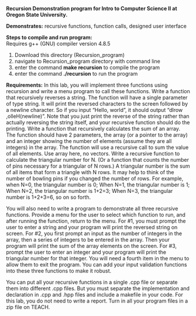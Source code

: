 **Recursion Demonstration program for Intro to Computer Science II at Oregon State University.**

**Demonstrates:**  recursive functions, function calls, designed user interface

**Steps to compile and run program:**                                                   
Requires g++ (GNU) compiler version 4.8.5                                                            
1) Download this directory (Recursion_program)                                      
2) navigate to Recursion_program directory with command line                                
3) enter the command **make recursion** to compile the program                                 
4) enter the command **./recursion** to run the program                                       

**Requirements:** In this lab, you will implement three functions using recursion and write a menu program to call these functions.
    Write a function that recursively reverses a string. The function will have a single parameter of type string. It will print the reversed characters to the screen followed by a newline character. So if you input “Hello, world”, it should output “dlrow ,olleH(newline)”. Note that you just print the reverse of the string rather than actually reversing the string itself, and your recursive function should do the printing.
    Write a function that recursively calculates the sum of an array. The function should have 2 parameters, the array (or a pointer to the array) and an integer showing the number of elements (assume they are all integers) in the array. The function will use a recursive call to sum the value of all elements. Use array here, no vectors.
    Write a recursive function to calculate the triangular number for N. (Or a function that counts the number of pins necessary for a triangular of N rows.) A triangular number is the sum of all items that form a triangle with N rows. It may help to think of the number of bowling pins if you changed the number of rows. For example, when N=0, the triangular number is 0; When N=1, the triangular number is 1; When N=2, the triangular number is 1+2=3; When N=3, the triangular number is 1+2+3=6, so on so forth.

You will also need to write a program to demonstrate all three recursive functions. Provide a menu for the user to select which function to run, and after running the function, return to the menu. For #1, you must prompt the user to enter a string and your program will print the reversed string on screen. For #2, you first prompt an input as the number of integers in the array, then a series of integers to be entered in the array. Then your program will print the sum of the array elements on the screen. For #3, prompt the user to enter an integer and your program will print the triangular number for that integer. You will need a fourth item in the menu to allow them to exit the program. You can add your input validation functions into these three functions to make it robust.

You can put all your recursive functions in a single .cpp file or separate them into different .cpp files.  But you must separate the implementation and declaration in .cpp and .hpp files and include a makefile in your code.  For this lab, you do not need to write a report.  Turn in all your program files in a zip file on TEACH.

 
